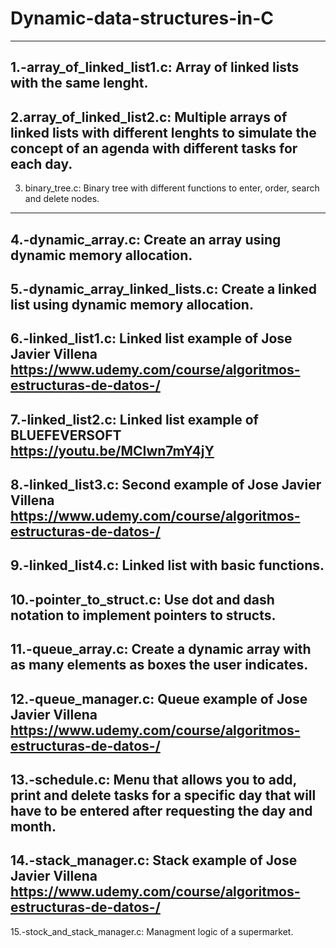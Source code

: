 # Dynamic-data-structures-in-C
-------------------------------
1.-array_of_linked_list1.c: Array of linked lists with the same lenght.
-------------------------------
2.array_of_linked_list2.c: Multiple arrays of linked lists with different lenghts to simulate the concept of an agenda with 
                           different tasks for each day.
-------------------------------
3. binary_tree.c: Binary tree with different functions to enter, order, search and delete nodes.
-------------------------------
4.-dynamic_array.c: Create an array using dynamic memory allocation.
-------------------------------
5.-dynamic_array_linked_lists.c: Create a linked list using dynamic memory allocation.
-------------------------------
6.-linked_list1.c: Linked list example of Jose Javier Villena https://www.udemy.com/course/algoritmos-estructuras-de-datos-/
-------------------------------
7.-linked_list2.c: Linked list example of BLUEFEVERSOFT https://youtu.be/MCIwn7mY4jY
-------------------------------
8.-linked_list3.c: Second example of Jose Javier Villena https://www.udemy.com/course/algoritmos-estructuras-de-datos-/
-------------------------------
9.-linked_list4.c: Linked list with basic functions.
-------------------------------
10.-pointer_to_struct.c: Use dot and dash notation to implement pointers to structs.
-------------------------------
11.-queue_array.c: Create a dynamic array with as many elements as boxes the user indicates.
-------------------------------
12.-queue_manager.c: Queue example of Jose Javier Villena https://www.udemy.com/course/algoritmos-estructuras-de-datos-/
-------------------------------
13.-schedule.c: Menu that allows you to add, print and delete tasks for a specific day that will have to be entered 
                after requesting the day and month.
-------------------------------
14.-stack_manager.c: Stack example of Jose Javier Villena https://www.udemy.com/course/algoritmos-estructuras-de-datos-/
-------------------------------
15.-stock_and_stack_manager.c: Managment logic of a supermarket.

